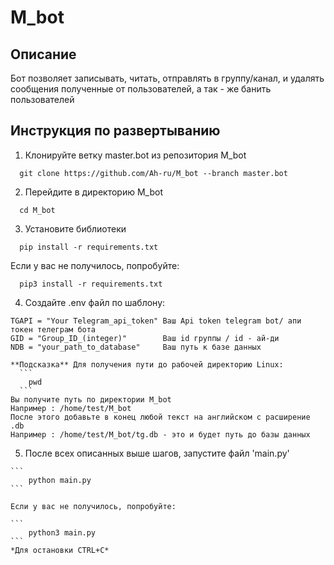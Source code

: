 # M_bot

## Описание 
Бот позволяет записывать, читать, отправлять в группу/канал, и удалять сообщения полученные от пользователей, а так - же банить пользователей


## Инструкция по развертыванию
  1. Клонируйте ветку master.bot из репозитория M_bot

  ```
    git clone https://github.com/Ah-ru/M_bot --branch master.bot
  ```

  2. Перейдите в директорию M_bot

  ```
    cd M_bot
  ```

  3. Установите библиотеки

  ```
    pip install -r requirements.txt
  ```

  Если у вас не получилось, попробуйте:

  ```
    pip3 install -r requirements.txt
  ```

  4. Создайте .env файл по шаблону:
    
    TGAPI = "Your Telegram_api_token" Ваш Api token telegram bot/ апи токен телеграм бота
    GID = "Group_ID_(integer)"        Ваш id группы / id - ай-ди
    NDB = "your_path_to_database"     Ваш путь к базе данных

    **Подсказка** Для получения пути до рабочей директорию Linux:
      ```
        pwd
      ```
    Вы получите путь по директории M_bot
    Например : /home/test/M_bot
    После этого добавьте в конец любой текст на английском с расширение .db
    Например : /home/test/M_bot/tg.db - это и будет путь до базы данных

  5. После всех описанных выше шагов, запустите файл 'main.py'

    ```
        python main.py
    ```

    Если у вас не получилось, попробуйте:

    ```
        python3 main.py
    ```
    *Для остановки CTRL+C*
    

